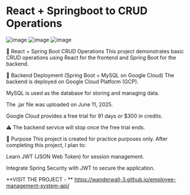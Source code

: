 # React + Springboot to CRUD Operations

![image](https://github.com/user-attachments/assets/aa02dee1-e323-41ee-a94a-7ba9ca2e75ea)
![image](https://github.com/user-attachments/assets/e2b5aa03-9bc8-40f2-bce4-1601027f0984)
![image](https://github.com/user-attachments/assets/310b0e83-b185-4697-ac47-6c0ff3eaa409)

🚀 React + Spring Boot CRUD Operations
This project demonstrates basic CRUD operations using React for the frontend and Spring Boot for the backend.

🔧 Backend Deployment (Spring Boot + MySQL on Google Cloud)
The backend is deployed on Google Cloud Platform (GCP).

MySQL is used as the database for storing and managing data.

The .jar file was uploaded on June 11, 2025.

Google Cloud provides a free trial for 91 days or $300 in credits.

⚠️ The backend service will stop once the free trial ends.

📌 Purpose
This project is created for practice purposes only.
After completing this project, I plan to:

Learn JWT (JSON Web Token) for session management.

Integrate Spring Security with JWT to secure the application.

**VISIT THE PROJECT - ** https://wanderwall-3.github.io/employee-management-system-api/

